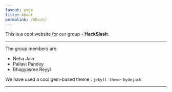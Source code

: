 ```yaml
---
layout: page
title: About
permalink: /About/
---
```


This is a cool website for our group - **HackSlash**. 

---


The group members are:
- Neha Jain
- Pallavi Pandey
- Bhagyasree Reyyi


We have used a cool gem-based theme : `jekyll-theme-hydejack`

---